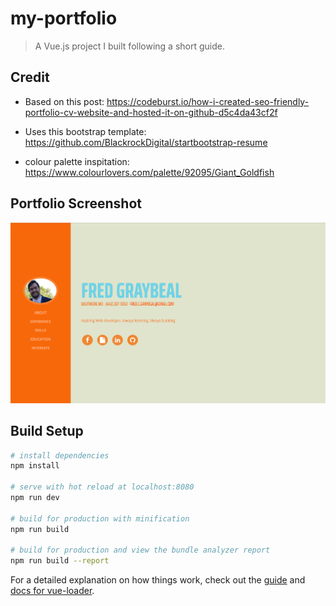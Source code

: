 # my-portfolio

> A Vue.js project I built following a short guide.

## Credit
* Based on this post: https://codeburst.io/how-i-created-seo-friendly-portfolio-cv-website-and-hosted-it-on-github-d5c4da43cf2f

* Uses this bootstrap template: https://github.com/BlackrockDigital/startbootstrap-resume

* colour palette inspitation: https://www.colourlovers.com/palette/92095/Giant_Goldfish

## Portfolio Screenshot
![Fred's Portfolio](src/assets/portfolio_screenshot.jpg.png)


## Build Setup

``` bash
# install dependencies
npm install

# serve with hot reload at localhost:8080
npm run dev

# build for production with minification
npm run build

# build for production and view the bundle analyzer report
npm run build --report
```

For a detailed explanation on how things work, check out the [guide](http://vuejs-templates.github.io/webpack/) and [docs for vue-loader](http://vuejs.github.io/vue-loader).
